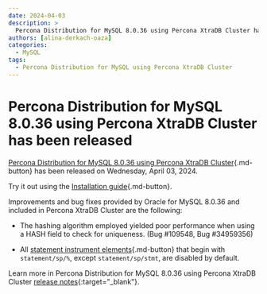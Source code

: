 ```yaml
---
date: 2024-04-03
description: >
  Percona Distribution for MySQL 8.0.36 using Percona XtraDB Cluster has been released on Wednesday, April 03, 2024.
authors: [alina-derkach-oaza]
categories:
  - MySQL
tags:
  - Percona Distribution for MySQL using Percona XtraDB Cluster
---
```


# Percona Distribution for MySQL 8.0.36 using Percona XtraDB Cluster has been released

<!-- more -->

[Percona Distribution for MySQL 8.0.36 using Percona XtraDB Cluster](https://docs.percona.com/percona-distribution-for-mysql/8.0/index.html){.md-button} has been released on Wednesday, April 03, 2024.

Try it out using the [Installation guide](https://docs.percona.com/percona-distribution-for-mysql/8.0/installing.html){.md-button}.

Improvements and bug fixes provided by Oracle for MySQL 8.0.36 and included in Percona XtraDB Cluster are the following:

* The hashing algorithm employed yielded poor performance when using a HASH field to check for uniqueness. (Bug #109548, Bug #34959356)

* All [statement instrument elements](https://dev.mysql.com/doc/refman//8.0/en/performance-schema-instrument-naming.html#performance-schema-statement-instrument-elements){.md-button} that begin with `statement/sp/%`, except `statement/sp/stmt`, are disabled by default.

Learn more in Percona Distribution for MySQL 8.0.36 using Percona XtraDB Cluster [release notes](https://docs.percona.com/percona-distribution-for-mysql/8.0/release-notes-pxc-v8.0.36.html){:target="_blank"}.

